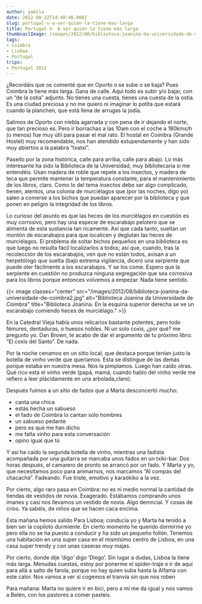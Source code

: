 ```yaml
---
author: yamila
date: 2012-08-22T14:40:46.000Z
slug: portugal-v-a-ver-quien-la-tiene-mas-larga
title: Portugal V- A ver quién la tiene más larga
thumbnailImage: /images/2012/08/biblioteca-joanina-da-universidade-de-coimbra2.jpg
tags:
- Coimbra
- Lisboa
- Portugal
trips:
- Portugal 2012
---
```



¿Recordáis que os comenté que en Oporto o se sube o se baja? Pues Coimbra la tiene más larga. Gana de calle. Aquì todo es subir y/o bajar, con un “de la ostia” adjunto. No tienes una cuesta, tienes una cuesta de la ostia. Es una ciudad preciosa y no me quiero ni imaginar lo potita que estará cuando la planchen, que está llena de arrugas la jodía.

Salimos de Oporto con niebla agarrada y con pena de ir dejando el norte, que tan precioso es. Pero ir borrachas a las 10am con el coche a 180kms/h (o menos) fue muy útil para pasar el mal rato. El hostal en Coimbra (Grande Hostel) muy recomendable, nos han atendido estupendamente y han sido muy abiertos a la palabra “txatxi”.

Paseíto por la zona histórica, calle para arriba, calle para abajo. Lo más interesante ha sido la Biblioteca de la Universidad, muy bibliotecaria si me entendéis. Usan madera de roble que repele a los insectos, y madera de teca que permite mantener la temperatura constante, para el mantenimiento de los libros, claro. Como lo del tema insectos debe ser algo complicado, tienen, atentos, una colonia de murciélagos que (por las noches, digo yo) salen a comerse a los bichos que puedan aparecer por la biblioteca y que ponen en peligro la integridad de los libros.

Lo curioso del asunto es que las heces de los murciélagos en cuestión es muy corrosivo, pero hay una especie de escarabajo pelotero que se alimenta de esta sustancia tan ricamente. Así que cada tanto, sueltan un montón de escarabajos para que localicen y deglutan las heces de murciélagos. El problema de soltar bichos pequeños en una biblioteca es que luego no resulta fácil localizarlos a todos; así que, cuando, tras la recolección de los escarabajos, ven que no están todos, avisan a un herpetólogo que suelta (bajo extrema vigilancia, dicen) una serpiente que puede oler fácilmente a los escarabajos. Y se los come. Espero que la serpiente en cuestión no produzca ninguna segregación que sea corrosiva para los libros porque entonces volvemos a empezar. Nada tiene sentido.

{{< image classes="center" src="/images/2012/08/biblioteca-joanina-da-universidade-de-coimbra2.jpg" alt="Biblioteca Joanina da Universidade de Coimbra" title="Biblioteca Joanina. En la esquina superior derecha se ve un escarabajo comiendo heces de murciélago." >}}

En la Catedral Vieja había unos relicarios bastante potentes, pero todo fémures, dentaduras, o huesos nobles. Ni un solo coxis, ¿por qué? me pregunto yo. Dan Brown, te acabo de dar el argumento de tu próximo libro: “El coxis del Santo”. De nada.

Por la noche cenamos en un sitio local, que destaca porque tenían justo la botella de vinho verde que queríamos. Esta se distingue de las demás porque estaba en nuestra mesa. Nos la pimplamos. Luego han caído otras. Qué rico está el vinho verde (papá, mamá, cuando hablo del vinho verde me refiero a leer plácidamente en una arbolada,claro).

Después fuimos a un sitio de fados que a Marta desconcertó mucho:
- canta una chica
- estás hecha un sabueso
- el fado de Coimbra lo cantan solo hombres
- un sabueso pedante
- pero es que me han dicho
- me falta vinho para esta conversación
- opino igual que tú

Y así ha caído la segunda botella de vinho, mientras una fadista acompañada por una guitarra se marcaba unos fados en un txiki-bar. Dos horas después, el camarero de pronto se arrancó por un fado. Y Marta y yo, que necesitamos poco para animarnos, nos marcamos “Al compás del chacachá”. Fadeando. Fue triste, emotivo y karaókiko a la vez.

Por cierto, algo raro pasa en Coimbra: no es ni medio normal la cantidad de tiendas de vestidos de novia. Exagerado. Estábamos comprando unos imanes y casi nos llevamos un vestido de novia. Algo demncial. Y cosas de críos. Ya sabéis, de niños que se hacen caca encima.

Esta mañana hemos salido Para Lisboa; conducía yo y Marta ha tenido a bien ser la copiloto durmiente. En cierto momento he querido dormirme yo pero ella no se ha puesto a conducir y ha sido un pequeño follón. Tenemos una habitación en una super casa en el mismísimo centro de Lisboa, en una casa super trendy y con unas caseras muy majas.

Por cierto, donde dije ‘digo’ digo ‘Diego’. Sin lugar a dudas, Lisboa la tiene más larga. Menudas cuestas, estoy por ponerme el spider-traje e ir de aquí para allá a salto de farola, porque no hay quien suba hasta la Alfama con este calor. Nos vamos a ver si cogemos el tranvía sin que nos roben

Para mañana: Marta no quiere ir en bici, pero a mí me da igual y nos vamos a Belén, con los pastores a comer pasteis.

